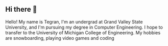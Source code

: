 ## Hi there 👋
Hello! My name is Tegran, I'm an undergrad at Grand Valley State University, and I'm pursuing my degree in Computer Engineering. I hope to transfer to the University of Michigan College of Engineering.
My hobbies are snowboarding, playing video games and coding

<!--
**TegranGrigorian/TegranGrigorian** is a ✨ _special_ ✨ repository because its `README.md` (this file) appears on your GitHub profile.

Here are some ideas to get you started:

- 🔭 I’m currently working on ...
- 🌱 I’m currently learning ...
- 👯 I’m looking to collaborate on ...
- 🤔 I’m looking for help with ...
- 💬 Ask me about ...
- 📫 How to reach me: ...
- 😄 Pronouns: ...
- ⚡ Fun fact: ...
-->
